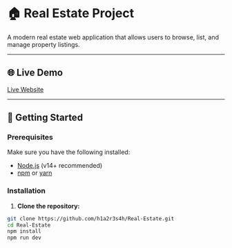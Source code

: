 # 🏠 Real Estate Project

A modern real estate web application that allows users to browse, list, and manage property listings.

---
## 🌐 Live Demo

[Live Website](https://sensational-croissant-42a306.netlify.app)

---

## 🚀 Getting Started

### Prerequisites

Make sure you have the following installed:

- [Node.js](https://nodejs.org/) (v14+ recommended)
- [npm](https://www.npmjs.com/) or [yarn](https://yarnpkg.com/)

### Installation

1. **Clone the repository:**

```bash
git clone https://github.com/h1a2r3s4h/Real-Estate.git
cd Real-Estate
npm install
npm run dev
